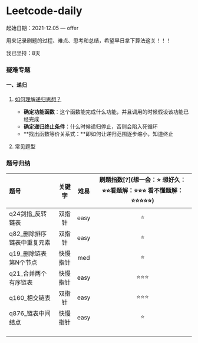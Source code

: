# Leetcode-daily

起始日期：2021-12.05 — offer

用来记录刷题的过程、难点、思考和总结，希望早日拿下算法这关！！！

我已坚持：8天

### **疑难专题**

#### 一、递归

1. [如何理解递归思想？](https://www.zhihu.com/question/31412436)

   - **确定功能函数**：这个函数能完成什么功能，并且调用的时候假设该功能已经完成
   - **确定递归终止条件**：什么时候递归停止，否则会陷入死循环
   - **找出函数等价关系式：**即如何让递归范围逐步缩小，知道终止

2. 常见题型

   

### 题号归纳

| 题号                       |  关键字  | 难易 | 刷题指数[?](想一会：⭐ 想好久：⭐⭐看题解：⭐⭐⭐ 看不懂题解：⭐⭐⭐⭐⭐) |
| :------------------------- | :------: | :--: | :----------------------------------------------------------: |
| q24剑指_反转链表           |  双指针  | easy |                              ⭐                               |
| q82_删除排序链表中重复元素 |  双指针  | easy |                              ⭐                               |
| q19_删除链表第N个节点      | 快慢指针 | med  |                              ⭐                               |
| q21_合并两个有序链表       | 快慢指针 | easy |                             ⭐⭐⭐                              |
| q160_相交链表              |  双指针  | easy |                             ⭐⭐⭐                              |
| q876_链表中间结点          | 快慢指针 | easy |                              ⭐                               |
|                            |          |      |                                                              |
|                            |          |      |                                                              |
|                            |          |      |                                                              |
|                            |          |      |                                                              |











